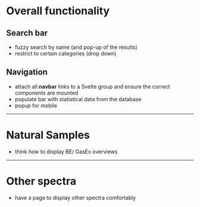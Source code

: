# Overall functionality

## Search bar

- fuzzy search by name (and pop-up of the results)
- restrict to certain categories (drop down)


## Navigation

- attach all **navbar** links to a Svelte group and ensure the correct components are mounted
- populate bar with statistical data from the database
- popup for mobile


---

# Natural Samples

- think how to display BE/ GasEx overviews

---

# Other spectra

- have a page to display other spectra comfortably
